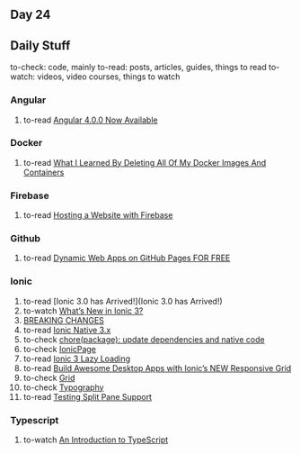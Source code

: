 ## Day 24

## Daily Stuff

  to-check: code, mainly
  to-read: posts, articles, guides, things to read
  to-watch: videos, video courses, things to watch

### Angular

  1. to-read [Angular 4.0.0 Now Available](http://angularjs.blogspot.com.br/2017/03/angular-400-now-available.html)

### Docker

  1. to-read [What I Learned By Deleting All Of My Docker Images And Containers](https://derickbailey.com/2017/04/05/what-i-learned-by-deleting-all-of-my-docker-images-and-containers/)

### Firebase

  1. to-read [Hosting a Website with Firebase](https://medium.com/@shahisa/hosting-a-website-with-firebase-1d72841b646a)

### Github

  1. to-read [Dynamic Web Apps on GitHub Pages FOR FREE](https://medium.com/pan-labs/dynamic-web-apps-on-github-pages-for-free-ffac2b776d45)

### Ionic

  1. to-read [Ionic 3.0 has Arrived!](Ionic 3.0 has Arrived!)
  1. to-watch [What’s New in Ionic 3?](https://www.joshmorony.com/whats-new-in-ionic-3)
  1. [BREAKING CHANGES](https://github.com/driftyco/ionic/blob/master/CHANGELOG.md#breaking-changes)
  1. to-read [Ionic Native 3.x](http://blog.ionic.io/ionic-native-3-x/)
  1. to-check [chore(package): update dependencies and native code](https://github.com/driftyco/ionic-conference-app/commit/62088)
  1. to-check [IonicPage](http://ionicframework.com/docs/api/navigation/IonicPage/)
  1. to-read [Ionic 3 Lazy Loading](https://docs.google.com/document/d/1vGokwMXPQItZmTHZQbTO4qwj_SQymFhRS_nJmiH0K3w/edit#heading=h.2k1n0klvkce3)
  1. to-read [Build Awesome Desktop Apps with Ionic’s NEW Responsive Grid](http://blog.ionic.io/build-awesome-desktop-apps-with-ionics-new-responsive-grid/)
  1. to-check [Grid](http://ionicframework.com/docs/api/components/grid/Grid/)
  1. to-check [Typography](http://ionicframework.com/docs/api/components/typography/Typography/)
  1. to-read [Testing Split Pane Support](http://blog.ionic.io/testing-split-pane-support/)

### Typescript

  1. to-watch [An Introduction to TypeScript](https://pusher.com/sessions/meetup/js-monthly-london/an-introduction-to-typescript)